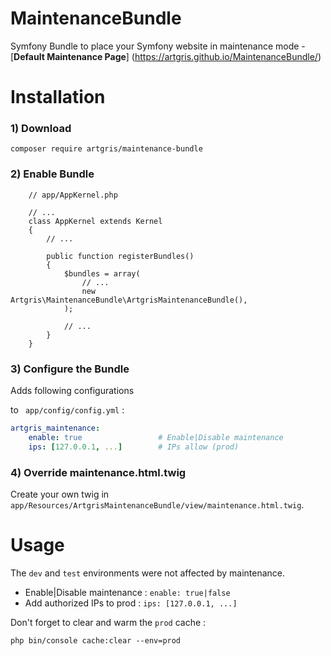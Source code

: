 # MaintenanceBundle
Symfony Bundle  to place your Symfony website in maintenance mode - [**Default Maintenance Page**] (https://artgris.github.io/MaintenanceBundle/)

Installation
============

### 1) Download 

`composer require artgris/maintenance-bundle`

### 2) Enable Bundle

        // app/AppKernel.php
        
        // ...
        class AppKernel extends Kernel
        {
            // ...
        
            public function registerBundles()
            {
                $bundles = array(
                    // ...
                    new Artgris\MaintenanceBundle\ArtgrisMaintenanceBundle(),
                );
        
                // ...
            }
        }
### 3) Configure the Bundle 

Adds following configurations 

to ` app/config/config.yml` :

```yml  
artgris_maintenance:
    enable: true                 # Enable|Disable maintenance
    ips: [127.0.0.1, ...]        # IPs allow (prod)
``` 
 
### 4) Override maintenance.html.twig

Create your own twig in `app/Resources/ArtgrisMaintenanceBundle/view/maintenance.html.twig`.

Usage
=====

The `dev` and `test` environments were not affected by maintenance.

- Enable|Disable maintenance : `enable: true|false`
- Add authorized IPs to prod : `ips: [127.0.0.1, ...]`


Don't forget to clear and warm the `prod` cache :

    php bin/console cache:clear --env=prod

